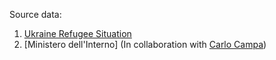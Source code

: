 Source data: 
1. [Ukraine Refugee Situation](http://data2.unhcr.org/en/situations/ukraine)
2. [Ministero dell'Interno] (In collaboration with [Carlo Campa](https://twitter.com/CarloCampa))
